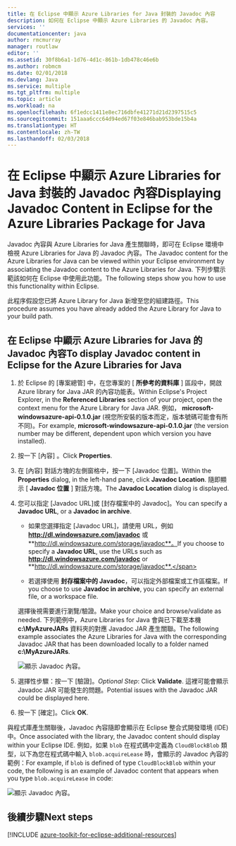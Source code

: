 ```yaml
---
title: 在 Eclipse 中顯示 Azure Libraries for Java 封裝的 Javadoc 內容
description: 如何在 Eclipse 中顯示 Azure Libraries 的 Javadoc 內容。
services: ''
documentationcenter: java
author: rmcmurray
manager: routlaw
editor: ''
ms.assetid: 30f8b6a1-1d76-4d1c-861b-1db478c46e6b
ms.author: robmcm
ms.date: 02/01/2018
ms.devlang: Java
ms.service: multiple
ms.tgt_pltfrm: multiple
ms.topic: article
ms.workload: na
ms.openlocfilehash: 6f1edcc1411e8ec716dbfe41271d21d2397515c5
ms.sourcegitcommit: 151aaa6ccc64d94ed67f03e846bab953bde15b4a
ms.translationtype: HT
ms.contentlocale: zh-TW
ms.lasthandoff: 02/03/2018
---
```

# <a name="displaying-javadoc-content-in-eclipse-for-the-azure-libraries-package-for-java"></a><span data-ttu-id="a5c7f-103">在 Eclipse 中顯示 Azure Libraries for Java 封裝的 Javadoc 內容</span><span class="sxs-lookup"><span data-stu-id="a5c7f-103">Displaying Javadoc Content in Eclipse for the Azure Libraries Package for Java</span></span>

<span data-ttu-id="a5c7f-104">Javadoc 內容與 Azure Libraries for Java 產生關聯時，即可在 Eclipse 環境中檢視 Azure Libraries for Java 的 Javadoc 內容。</span><span class="sxs-lookup"><span data-stu-id="a5c7f-104">The Javadoc content for the Azure Libraries for Java can be viewed within your Eclipse environment by associating the Javadoc content to the Azure Libraries for Java.</span></span> <span data-ttu-id="a5c7f-105">下列步驟示範該如何在 Eclipse 中使用此功能。</span><span class="sxs-lookup"><span data-stu-id="a5c7f-105">The following steps show you how to use this functionality within Eclipse.</span></span>

<span data-ttu-id="a5c7f-106">此程序假設您已將 Azure Library for Java 新增至您的組建路徑。</span><span class="sxs-lookup"><span data-stu-id="a5c7f-106">This procedure assumes you have already added the Azure Library for Java to your build path.</span></span>

## <a name="to-display-javadoc-content-in-eclipse-for-the-azure-libraries-for-java"></a><span data-ttu-id="a5c7f-107">在 Eclipse 中顯示 Azure Libraries for Java 的 Javadoc 內容</span><span class="sxs-lookup"><span data-stu-id="a5c7f-107">To display Javadoc content in Eclipse for the Azure Libraries for Java</span></span>

1. <span data-ttu-id="a5c7f-108">於 Eclipse 的 [專案總管] 中，在您專案的 [ **所參考的資料庫** ] 區段中，開啟 Azure library for Java JAR 的內容功能表。</span><span class="sxs-lookup"><span data-stu-id="a5c7f-108">Within Eclipse's Project Explorer, in the **Referenced Libraries** section of your project, open the context menu for the Azure Library for Java JAR.</span></span> <span data-ttu-id="a5c7f-109">例如， **microsoft-windowsazure-api-0.1.0.jar** (視您所安裝的版本而定，版本號碼可能會有所不同)。</span><span class="sxs-lookup"><span data-stu-id="a5c7f-109">For example, **microsoft-windowsazure-api-0.1.0.jar** (the version number may be different, dependent upon which version you have installed).</span></span>

1. <span data-ttu-id="a5c7f-110">按一下 [內容] 。</span><span class="sxs-lookup"><span data-stu-id="a5c7f-110">Click **Properties**.</span></span>

1. <span data-ttu-id="a5c7f-111">在 [內容] 對話方塊的左側窗格中，按一下 [Javadoc 位置]。</span><span class="sxs-lookup"><span data-stu-id="a5c7f-111">Within the **Properties** dialog, in the left-hand pane, click **Javadoc Location**.</span></span> <span data-ttu-id="a5c7f-112">隨即顯示 [ **Javadoc 位置** ] 對話方塊。</span><span class="sxs-lookup"><span data-stu-id="a5c7f-112">The **Javadoc Location** dialog is displayed.</span></span>

1. <span data-ttu-id="a5c7f-113">您可以指定 [Javadoc URL]或 [封存檔案中的 Javadoc]。</span><span class="sxs-lookup"><span data-stu-id="a5c7f-113">You can specify a **Javadoc URL**, or a **Javadoc in archive**.</span></span>

   * <span data-ttu-id="a5c7f-114">如果您選擇指定 [Javadoc URL]，請使用 URL，例如 **http://dl.windowsazure.com/javadoc** 或 **http://dl.windowsazure.com/storage/javadoc**。</span><span class="sxs-lookup"><span data-stu-id="a5c7f-114">If you choose to specify a **Javadoc URL**, use the URLs such as **http://dl.windowsazure.com/javadoc** or **http://dl.windowsazure.com/storage/javadoc**.</span></span>

   * <span data-ttu-id="a5c7f-115">若選擇使用 **封存檔案中的 Javadoc**，可以指定外部檔案或工作區檔案。</span><span class="sxs-lookup"><span data-stu-id="a5c7f-115">If you choose to use **Javadoc in archive**, you can specify an external file, or a workspace file.</span></span>

   <span data-ttu-id="a5c7f-116">選擇後視需要進行瀏覽/驗證。</span><span class="sxs-lookup"><span data-stu-id="a5c7f-116">Make your choice and browse/validate as needed.</span></span> <span data-ttu-id="a5c7f-117">下列範例中，Azure Libraries for Java 會與已下載至本機 **c:\MyAzureJARs** 資料夾的對應 Javadoc JAR 產生關聯。</span><span class="sxs-lookup"><span data-stu-id="a5c7f-117">The following example associates the Azure Libraries for Java with the corresponding Javadoc JAR that has been downloaded locally to a folder named **c:\MyAzureJARs**.</span></span>

   ![顯示 Javadoc 內容。][ic553487]

1. <span data-ttu-id="a5c7f-119">選擇性步驟：按一下 [驗證]。</span><span class="sxs-lookup"><span data-stu-id="a5c7f-119">*Optional Step*: Click **Validate**.</span></span> <span data-ttu-id="a5c7f-120">這裡可能會顯示 Javadoc JAR 可能發生的問題。</span><span class="sxs-lookup"><span data-stu-id="a5c7f-120">Potential issues with the Javadoc JAR could be displayed here.</span></span>

1. <span data-ttu-id="a5c7f-121">按一下 [確定]。</span><span class="sxs-lookup"><span data-stu-id="a5c7f-121">Click **OK**.</span></span>

<span data-ttu-id="a5c7f-122">與程式庫產生關聯後，Javadoc 內容隨即會顯示在 Eclipse 整合式開發環境 (IDE) 中。</span><span class="sxs-lookup"><span data-stu-id="a5c7f-122">Once associated with the library, the Javadoc content should display within your Eclipse IDE.</span></span> <span data-ttu-id="a5c7f-123">例如，如果 `blob` 在程式碼中定義為 `CloudBlockBlob` 類型，以下為您在程式碼中輸入 `blob.acquireLease` 時，會顯示的 Javadoc 內容的範例：</span><span class="sxs-lookup"><span data-stu-id="a5c7f-123">For example, if `blob` is defined of type `CloudBlockBlob` within your code, the following is an example of Javadoc content that appears when you type `blob.acquireLease` in code:</span></span>

![顯示 Javadoc 內容。][ic553488]

## <a name="next-steps"></a><span data-ttu-id="a5c7f-125">後續步驟</span><span class="sxs-lookup"><span data-stu-id="a5c7f-125">Next steps</span></span>

[!INCLUDE [azure-toolkit-for-eclipse-additional-resources](../includes/azure-toolkit-for-eclipse-additional-resources.md)]

<!-- URL List -->

<!-- Legacy MSDN URL = https://msdn.microsoft.com/library/azure/hh698319.aspx -->

<!-- IMG List -->

[ic553487]: media/azure-toolkit-for-eclipse-displaying-javadoc-content-for-azure-libraries/ic553487.png
[ic553488]: media/azure-toolkit-for-eclipse-displaying-javadoc-content-for-azure-libraries/ic553488.png
